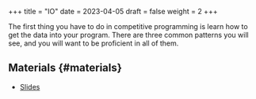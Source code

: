 +++
title = "IO"
date = 2023-04-05
draft = false
weight = 2
+++

The first thing you have to do in competitive programming is learn how to get the data into your
program.  There are three common patterns you will see, and you will want to be proficient in all
of them.


## Materials {#materials}

-   [Slides](/slides/io.pdf)
